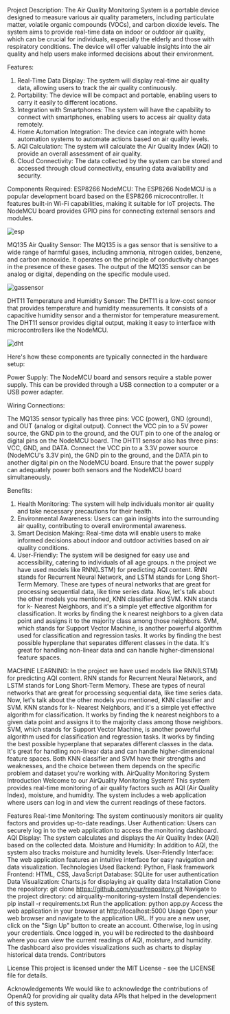 
Project Description:
The Air Quality Monitoring System is a portable device designed to measure various air quality parameters, including particulate matter, volatile organic compounds (VOCs), and carbon dioxide levels. The system aims to provide real-time data on indoor or outdoor air quality, which can be crucial for individuals, especially the elderly and those with respiratory conditions. The device will offer valuable insights into the air quality and help users make informed decisions about their environment.

Features:
1. Real-Time Data Display: The system will display real-time air quality data, allowing users to track the air quality continuously.
2. Portability: The device will be compact and portable, enabling users to carry it easily to different locations.
3. Integration with Smartphones: The system will have the capability to connect with smartphones, enabling users to access air quality data remotely.
4. Home Automation Integration: The device can integrate with home automation systems to automate actions based on air quality levels.
5. AQI Calculation: The system will calculate the Air Quality Index (AQI) to provide an overall assessment of air quality.
6. Cloud Connectivity: The data collected by the system can be stored and accessed through cloud connectivity, ensuring data availability and security.

Components Required:
ESP8266 NodeMCU: The ESP8266 NodeMCU is a popular development board based on the ESP8266 microcontroller. It features built-in Wi-Fi capabilities, making it suitable for IoT projects. The NodeMCU board provides GPIO pins for connecting external sensors and modules.

![esp](https://github.com/shivamuppal2318/air-quality-monitoring-/assets/156002273/c657d01a-79ca-4491-b035-5029ae20b72c)


MQ135 Air Quality Sensor: The MQ135 is a gas sensor that is sensitive to a wide range of harmful gases, including ammonia, nitrogen oxides, benzene, and carbon monoxide. It operates on the principle of conductivity changes in the presence of these gases. The output of the MQ135 sensor can be analog or digital, depending on the specific module used.

![gassensor](https://github.com/shivamuppal2318/air-quality-monitoring-/assets/156002273/02783e06-abfa-4ec5-90a6-09adc19b0517)



DHT11 Temperature and Humidity Sensor: The DHT11 is a low-cost sensor that provides temperature and humidity measurements. It consists of a capacitive humidity sensor and a thermistor for temperature measurement. The DHT11 sensor provides digital output, making it easy to interface with microcontrollers like the NodeMCU.

![dht](https://github.com/shivamuppal2318/air-quality-monitoring-/assets/156002273/d11046a8-efdb-42dc-83df-c742e937696d)

Here's how these components are typically connected in the hardware setup:

Power Supply: The NodeMCU board and sensors require a stable power supply. This can be provided through a USB connection to a computer or a USB power adapter.

Wiring Connections:

The MQ135 sensor typically has three pins: VCC (power), GND (ground), and OUT (analog or digital output). Connect the VCC pin to a 5V power source, the GND pin to the ground, and the OUT pin to one of the analog or digital pins on the NodeMCU board.
The DHT11 sensor also has three pins: VCC, GND, and DATA. Connect the VCC pin to a 3.3V power source (NodeMCU's 3.3V pin), the GND pin to the ground, and the DATA pin to another digital pin on the NodeMCU board.
Ensure that the power supply can adequately power both sensors and the NodeMCU board simultaneously.

Benefits:
1. Health Monitoring: The system will help individuals monitor air quality and take necessary precautions for their health.
2. Environmental Awareness: Users can gain insights into the surrounding air quality, contributing to overall environmental awareness.
3. Smart Decision Making: Real-time data will enable users to make informed decisions about indoor and outdoor activities based on air quality conditions.
4. User-Friendly: The system will be designed for easy use and accessibility, catering to individuals of all age groups.
n the project we have used models like RNN(LSTM) for predicting AQI content. RNN stands for
Recurrent Neural Network, and LSTM stands for Long Short-Term Memory. These are types of neural
networks that are great for processing sequential data, like time series data.
Now, let's talk about the other models you mentioned, KNN classifier and SVM. KNN stands for k-
Nearest Neighbors, and it's a simple yet effective algorithm for classification. It works by finding the k
nearest neighbors to a given data point and assigns it to the majority class among those neighbors.
SVM, which stands for Support Vector Machine, is another powerful algorithm used for classification
and regression tasks. It works by finding the best possible hyperplane that separates different classes
in the data. It's great for handling non-linear data and can handle higher-dimensional feature spaces.

MACHINE LEARNING:
In the project we have used models like RNN(LSTM) for predicting AQI content. RNN stands for
Recurrent Neural Network, and LSTM stands for Long Short-Term Memory. These are types of neural
networks that are great for processing sequential data, like time series data.
Now, let's talk about the other models you mentioned, KNN classifier and SVM. KNN stands for k-
Nearest Neighbors, and it's a simple yet effective algorithm for classification. It works by finding the k
nearest neighbors to a given data point and assigns it to the majority class among those neighbors.
SVM, which stands for Support Vector Machine, is another powerful algorithm used for classification
and regression tasks. It works by finding the best possible hyperplane that separates different classes
in the data. It's great for handling non-linear data and can handle higher-dimensional feature spaces.
Both KNN classifier and SVM have their strengths and weaknesses, and the choice between them
depends on the specific problem and dataset you're working with.
AirQuality Monitoring System
Introduction
Welcome to our AirQuality Monitoring System! This system provides real-time monitoring of air quality factors such as AQI (Air Quality Index), moisture, and humidity. The system includes a web application where users can log in and view the current readings of these factors.

Features
Real-time Monitoring: The system continuously monitors air quality factors and provides up-to-date readings.
User Authentication: Users can securely log in to the web application to access the monitoring dashboard.
AQI Display: The system calculates and displays the Air Quality Index (AQI) based on the collected data.
Moisture and Humidity: In addition to AQI, the system also tracks moisture and humidity levels.
User-Friendly Interface: The web application features an intuitive interface for easy navigation and data visualization.
Technologies Used
Backend: Python, Flask framework
Frontend: HTML, CSS, JavaScript
Database: SQLite for user authentication
Data Visualization: Charts.js for displaying air quality data
Installation
Clone the repository: git clone https://github.com/your/repository.git
Navigate to the project directory: cd airquality-monitoring-system
Install dependencies: pip install -r requirements.txt
Run the application: python app.py
Access the web application in your browser at http://localhost:5000
Usage
Open your web browser and navigate to the application URL.
If you are a new user, click on the "Sign Up" button to create an account. Otherwise, log in using your credentials.
Once logged in, you will be redirected to the dashboard where you can view the current readings of AQI, moisture, and humidity.
The dashboard also provides visualizations such as charts to display historical data trends.
Contributors

License
This project is licensed under the MIT License - see the LICENSE file for details.

Acknowledgements
We would like to acknowledge the contributions of OpenAQ for providing air quality data APIs that helped in the development of this system.


